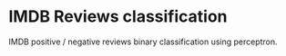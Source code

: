 # IMDB Reviews classification
IMDB positive / negative reviews binary classification using perceptron.
